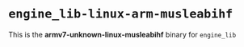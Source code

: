# `engine_lib-linux-arm-musleabihf`

This is the **armv7-unknown-linux-musleabihf** binary for `engine_lib`
